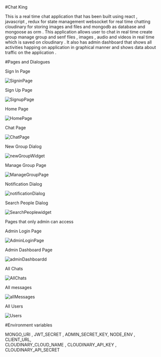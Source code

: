 #Chat King

This is a real time chat application that has been built using react , javascript , redux for state management websocket for real time chatting cloudinary for storing images and files and mongodb as database and mongoose as orm . This application allows user to chat in real time create group manage group and senf files , images , audio and videos in real time which is saved on cloudinary . It also has admin dashboard that shows all activities happing on application in graphical manner and shows data about traffic on the application .

#Pages and Dialogues


Sign In Page

![SigninPage](https://github.com/user-attachments/assets/ad29fd92-5746-4707-8dfd-1972e0fbb896)


Sign Up Page

![SignupPage](https://github.com/user-attachments/assets/90f57db8-3a7c-4a6a-a2f8-00a86008e7e2)

Home Page

![HomePage](https://github.com/user-attachments/assets/9250fcc1-789a-4c42-9330-4ebc290476e6)

Chat Page

![ChatPage](https://github.com/user-attachments/assets/e723c342-57e0-4d41-bd1e-a98a6f313cc9)

New Group Dialog

![newGroupWidget](https://github.com/user-attachments/assets/f530e4fb-819d-4fbf-8b7f-6dac7577784e)

Manage Group Page

![ManageGroupPage](https://github.com/user-attachments/assets/cde2db54-e3e5-448e-84f2-dab3a336367e)

Notification Dialog

![notificationDialog](https://github.com/user-attachments/assets/d4ea0100-73eb-42d3-85ef-5acdb9d38d23)

Search People Dialog

![SearchPeoplewidget](https://github.com/user-attachments/assets/460fe96e-8015-44ff-988c-6d5aaeaafc7b)

Pages that only admin can access

Admin Login Page

![AdminLoginPage](https://github.com/user-attachments/assets/a9118ef4-b47c-4b2d-9ce7-40c4380ba10e)

Admin Dashboard Page

![adminDashboardd](https://github.com/user-attachments/assets/4f113495-263c-41cb-8c3e-de64fa439695)

All Chats

![AllChats](https://github.com/user-attachments/assets/4274f113-e282-47fb-ab5e-f9cdad6bc3cf)

All messages

![allMessages](https://github.com/user-attachments/assets/1bb234aa-cbd9-4279-8abe-54e35d184896)

All Users

![Users](https://github.com/user-attachments/assets/9be45b3c-6a00-4383-a5b1-c4bf60264e82)


#Environment variables

MONGO_URI ,
JWT_SECRET ,
ADMIN_SECRET_KEY,
NODE_ENV ,
CLIENT_URL,  
CLOUDINARY_CLOUD_NAME ,
CLOUDINARY_API_KEY ,
CLOUDINARY_API_SECRET 



